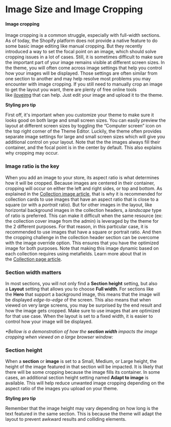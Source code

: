 # Image Size and Image Cropping

#### Image cropping

Image cropping is a common struggle, especially with full-width sections. As of today, the Shopify platform does not provide a native feature to do some basic image editing like manual cropping. But they recently introduced a way to set the focal point on an image, which should solve cropping issues in a lot of cases. Still, it is sometimes difficult to make sure the important part of your image remains visible at different screen sizes. In the theme, you will often come across image settings that help you control how your images will be displayed. Those settings are often similar from one section to another and may help resolve most problems you may encounter with image cropping. If you still need to manually crop an image to get the layout you want, there are plenty of free online tools like [iloveimg](https://www.iloveimg.com/crop-image) that can help. Just edit your image and upload it to the theme.

**Styling pro tip**

First off, it's important when you customize your theme to make sure it looks good on both large and small screen sizes. You can easily preview the layout at different screen sizes by toggling the “Computer screen” icon on the top right corner of the Theme Editor. Luckily, the theme often provides separate image settings for large and small screen sizes which will give you additional control on your layout. Note that the the images always fill their container, and the focal point is in the center by default. This also explains why cropping may occur.

### Image ratio is the key

When you add an image to your store, its aspect ratio is what determines how it will be cropped. Because images are centered in their container, cropping will occur on either the left and right sides, or top and bottom. As explained in the [Collection image article](https://loess.ticksy.com/article/18653/), that is why it is recommended for collection cards to use images that have an aspect ratio that is close to a square (or with a *portrait* ratio). But for other images in the layout, like horizontal background images in the collection headers, a *landscape* type of ratio is preferred. This can make it difficult when the same resource (ex: the collection cover image from the admin) is leveraged by the theme for the 2 different purposes. For that reason, in this particular case, it is recommended to use images that have a square or portrait ratio. And then the cropping challenge in the collection header section can be overcome with the image override option. This ensures that you have the optimized image for both purposes. Note that making this image dynamic based on each collection requires using metafields. Learn more about that in the [Collection page article](https://loess.ticksy.com/article/18632/).

### Section width matters

In most sections, you will not only find a **Section height** setting, but also a **Layout** setting that allows you to choose **Full width**. For sections like the **Hero** that support a background image, this means that the image will be displayed *edge-to-edge* of the screen. This also means that when viewed on very large screens, you may be surprised by the end result and how the image gets cropped. Make sure to use images that are optimized for that use case. When the layout is set to a fixed width, it is easier to control how your image will be displayed.

*\*Bellow is a demonstration of how the* ***section width*** *impacts the image cropping when viewed on a large browser window:*

### Section height

When a **section** or **image** is set to a Small, Medium, or Large height, the height of the image featured in that section will be impacted. It is likely that there will be some cropping because the image fills its container. In some cases, an additional section height setting named **Adapt to image** is available. This will help reduce unwanted image cropping depending on the aspect ratio of the images you upload on your theme.

**Styling pro tip**

Remember that the image height may vary depending on how long is the text featured in the same section. This is because the theme will adapt the layout to prevent awkward results and colliding elements.
